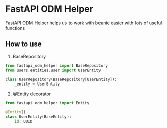 # FastAPI ODM Helper

FastAPI ODM Helper helps us to work with beanie easier with lots of useful functions

## How to use

1. BaseRepository

```python
from fastapi_odm_helper import BaseRepository
from users.entities.user import UserEntity

class UserRepository(BaseRepository[UserEntity]):
    _entity = UserEntity
```

2. @Entity decorator

```python
from fastapi_odm_helper import Entity

@Entity()
class UserEntity(BaseEntity):
    id: UUID


```
